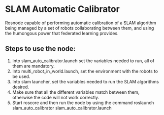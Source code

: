 # SLAM Automatic Calibrator
Rosnode capable of performing automatic calibration of a SLAM algorithm being managed by a set of robots collaborating between them, and using the humongous power that federated learning provides.

## Steps to use the node:
1. Into slam_auto_calibrator.launch set the variables needed to run, all of them are mandatory.
2. Into multi_robot_in_world.launch, set the environment with the robots to be used.
3. Into slam launcher, set the variables needed to run the SLAM algorithms desired.
4. Make sure that all the different variables match between them, otherwise the code will not work correctly.
5. Start roscore and then run the node by using the command roslaunch slam_auto_calibrator slam_auto_calibrator.launch